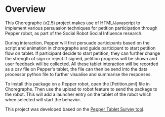 # Overview

This Choregraphe (v2.5) project makes use of HTML/Javascript to implement various persuasion techniques for petition participation through Pepper robot, as part of the Social Robot Social Influence research.

During interaction, Pepper will first persuade participants based on the script and animation in choregraphe and guide participant to start petition flow on tablet. 
If participant decide to start petition, they can further change the strength of sign or reject.If signed, petition progress will be shown and user feedback will be collected.
All these tablet interaction will be recorded as a csv file on Pepper's tablet, the file can then be send into the data processor python file to further visualise and summarise the responses.

To install this package on a Pepper robot, open the [Petition.pml] file in Choregraphe. Then use the upload to robot feature to send the package to the robot. This will add a launcher entry on the tablet of the robot which when selected will start the behavior.

This project was developed based on the [Pepper Tablet Survey tool](https://github.com/tianleimin/PepperTabletSurvey).
